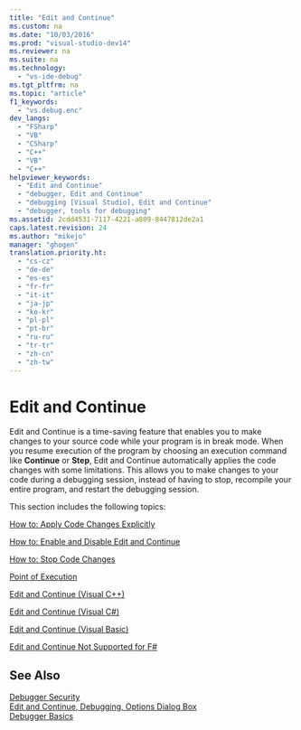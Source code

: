 ```yaml
---
title: "Edit and Continue"
ms.custom: na
ms.date: "10/03/2016"
ms.prod: "visual-studio-dev14"
ms.reviewer: na
ms.suite: na
ms.technology: 
  - "vs-ide-debug"
ms.tgt_pltfrm: na
ms.topic: "article"
f1_keywords: 
  - "vs.debug.enc"
dev_langs: 
  - "FSharp"
  - "VB"
  - "CSharp"
  - "C++"
  - "VB"
  - "C++"
helpviewer_keywords: 
  - "Edit and Continue"
  - "debugger, Edit and Continue"
  - "debugging [Visual Studio], Edit and Continue"
  - "debugger, tools for debugging"
ms.assetid: 2cdd4531-7117-4221-a809-8447812de2a1
caps.latest.revision: 24
ms.author: "mikejo"
manager: "ghogen"
translation.priority.ht: 
  - "cs-cz"
  - "de-de"
  - "es-es"
  - "fr-fr"
  - "it-it"
  - "ja-jp"
  - "ko-kr"
  - "pl-pl"
  - "pt-br"
  - "ru-ru"
  - "tr-tr"
  - "zh-cn"
  - "zh-tw"
---
```

# Edit and Continue
Edit and Continue is a time-saving feature that enables you to make changes to your source code while your program is in break mode. When you resume execution of the program by choosing an execution command like **Continue** or **Step**, Edit and Continue automatically applies the code changes with some limitations. This allows you to make changes to your code during a debugging session, instead of having to stop, recompile your entire program, and restart the debugging session.  
  
 This section includes the following topics:  
  
 [How to: Apply Code Changes Explicitly](assetId:///89c4fce9-a3ef-432d-a840-67840b1c4be8)  
  
 [How to: Enable and Disable Edit and Continue](../VS_debugger/how-to--enable-and-disable-edit-and-continue.md)  
  
 [How to: Stop Code Changes](../VS_debugger/how-to--stop-code-changes.md)  
  
 [Point of Execution](assetId:///dd9855a7-b536-4e76-821f-27017829b996)  
  
 [Edit and Continue (Visual C++)](../VS_debugger/edit-and-continue--visual-c---.md)  
  
 [Edit and Continue (Visual C#)](../VS_debugger/edit-and-continue--visual-csharp-.md)  
  
 [Edit and Continue (Visual Basic)](../VS_debugger/edit-and-continue--visual-basic-.md)  
  
 [Edit and Continue Not Supported for F#](../VS_debugger/edit-and-continue-not-supported-for-fsharp.md)  
  
## See Also  
 [Debugger Security](../VS_debugger/debugger-security.md)   
 [Edit and Continue, Debugging, Options Dialog Box](../Topic/Edit%20and%20Continue,%20Debugging,%20Options%20Dialog%20Box.md)   
 [Debugger Basics](../VS_debugger/debugger-basics.md)